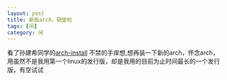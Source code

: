 ```yaml
---
layout: post
title: 新版arch，碉堡啦
tags: [闲]
category: 闲
---
```


看了孙建希同学的[arch-install](http://jianxi.info/blog/2012/09/13/arch-install/)  不禁的手痒想,想再装一下新的arch，怀念arch，用虽然不是我用第一个linux的发行版，却是我用的目前为止时间最长的一个发行版，有空试试
